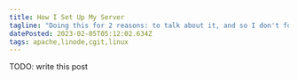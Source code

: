 ```yaml
---
title: How I Set Up My Server
tagline: "Doing this for 2 reasons: to talk about it, and so I don't forget how I did this in 6 months."
datePosted: 2023-02-05T05:12:02.634Z
tags: apache,linode,cgit,linux
---
```


TODO: write this post